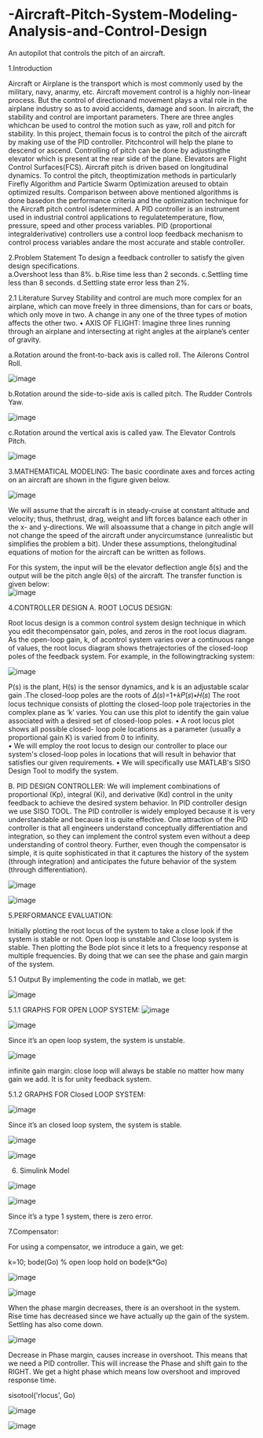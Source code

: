 # -Aircraft-Pitch-System-Modeling-Analysis-and-Control-Design
An autopilot that controls the pitch of an aircraft.

1.Introduction

Aircraft or Airplane is the transport which is most commonly used by the military, navy, anarmy, etc. Aircraft movement control is a highly non-linear process. But the control of directionand movement plays a vital role in the airplane industry so as to avoid accidents, damage and soon. In aircraft, the stability and control are important parameters. There are three angles whichcan be used to control the motion such as yaw, roll and pitch for stability. In this project, themain focus is to control the pitch of the aircraft by making use of the PID controller. Pitchcontrol will help the plane to descend or ascend. Controlling of pitch can be done by adjustingthe elevator which is present at the rear side of the plane. Elevators are Flight Control Surfaces(FCS). Aircraft pitch is driven based on longitudinal dynamics. To control the pitch, theoptimization methods in particularly Firefly Algorithm and Particle Swarm Optimization areused to obtain optimized results. Comparison between above mentioned algorithms is done basedon the performance criteria and the optimization technique for the Aircraft pitch control isdetermined. A PID controller is an instrument used in industrial control applications to regulatetemperature, flow, pressure, speed and other process variables. PID (proportional integralderivative) controllers use a control loop feedback mechanism to control process variables andare the most accurate and stable controller.

2.Problem Statement
To design a feedback controller to satisfy the given design specifications.  
a.Overshoot less than 8%. 
b.Rise time less than 2 seconds. 
c.Settling time less than 8 seconds. 
d.Settling state error less than 2%. 

2.1 Literature Survey
Stability and control are much more complex for an airplane, which can move freely in three 
dimensions, than for cars or boats, which only move in two. A change in any one of the three 
types of motion affects the other two. 
•	AXIS OF FLIGHT: 
Imagine three lines running through an airplane and intersecting at right angles at the airplane’s 
center of gravity. 
 
a.Rotation around the front-to-back axis is called roll. The Ailerons Control Roll. 

![image](https://github.com/MahinAsif99/-Aircraft-Pitch-System-Modeling-Analysis-and-Control-Design/assets/148430248/d6121e4e-62fe-4519-bfe4-9a83553c1a0b)

b.Rotation around the side-to-side axis is called pitch. The Rudder Controls Yaw. 

![image](https://github.com/MahinAsif99/-Aircraft-Pitch-System-Modeling-Analysis-and-Control-Design/assets/148430248/516a0eeb-29a0-464d-a731-b990d905d1fe)

c.Rotation around the vertical axis is called yaw. The Elevator Controls Pitch. 

![image](https://github.com/MahinAsif99/-Aircraft-Pitch-System-Modeling-Analysis-and-Control-Design/assets/148430248/b28d87e5-67a2-422d-a436-57ae6d3b35de)

3.MATHEMATICAL MODELING: 
The basic coordinate axes and forces acting on an aircraft are shown in the figure given below. 

 ![image](https://github.com/MahinAsif99/-Aircraft-Pitch-System-Modeling-Analysis-and-Control-Design/assets/148430248/af275223-7010-44a5-aff8-a219487eb434)

We will assume that the aircraft is in steady-cruise at constant altitude and velocity; thus, thethrust, drag, weight and lift forces balance each other in the x- and y-directions. We will alsoassume that a change in pitch angle will not change the speed of the aircraft under anycircumstance (unrealistic but simplifies the problem a bit). Under these assumptions, thelongitudinal equations of motion for the aircraft can be written as follows.

For this system, the input will be the elevator deflection angle δ(s) and the output will be the pitch angle θ(s) of the aircraft. The transfer function is given below:  
  ![image](https://github.com/MahinAsif99/-Aircraft-Pitch-System-Modeling-Analysis-and-Control-Design/assets/148430248/1143db25-ef9c-4d23-baaf-5ccd077c4482)

4.CONTROLLER DESIGN 
A. ROOT LOCUS DESIGN: 

Root locus design is a common control system design technique in which you edit thecompensator gain, poles, and zeros in the root locus diagram. As the open-loop gain, k, of acontrol system varies over a continuous range of values, the root locus diagram shows thetrajectories of the closed-loop poles of the feedback system. For example, in the followingtracking system:

 ![image](https://github.com/MahinAsif99/-Aircraft-Pitch-System-Modeling-Analysis-and-Control-Design/assets/148430248/4b70f4eb-9751-4d21-9049-056d8e02ae34)

 P(s) is the plant, H(s) is the sensor dynamics, and k is an adjustable scalar gain .The closed-loop poles are the roots of 
                                                                    𝛥(𝑠)=1+𝑘𝑃(𝑠)∗𝐻(𝑠) 
The root locus technique consists of plotting the closed-loop pole trajectories in the complex plane as ‘k’ varies. You can use this plot to identify the gain value associated with a desired set of closed-loop poles. 
•	A root locus plot shows all possible closed- loop pole locations as a parameter (usually a proportional gain K) is varied from 0 to infinity.  
•	We will employ the root locus to design our controller to place our system's closed-loop poles in locations that will result in behavior that satisfies our given requirements. 
•	We will specifically use MATLAB's SISO Design Tool to modify the system. 

B. PID DESIGN CONTROLLER: 
We will implement combinations of proportional (Kp), integral (Ki), and derivative (Kd) control 
in the unity feedback to achieve the desired system behavior. In PID controller design we use 
SISO TOOL. 
The PID controller is widely employed because it is very understandable and because it is quite 
effective. One attraction of the PID controller is that all engineers understand conceptually 
differentiation and integration, so they can implement the control system even without a deep 
understanding of control theory. Further, even though the compensator is simple, it is quite 
sophisticated in that it captures the history of the system (through integration) and anticipates the 
future behavior of the system (through differentiation).  
 
 ![image](https://github.com/MahinAsif99/-Aircraft-Pitch-System-Modeling-Analysis-and-Control-Design/assets/148430248/4dc28304-0f2b-4b05-bce1-c024ac3dcd6e)

 ![image](https://github.com/MahinAsif99/-Aircraft-Pitch-System-Modeling-Analysis-and-Control-Design/assets/148430248/ecad6d3d-ada2-447b-b01e-8f41225bf232)

5.PERFORMANCE EVALUATION: 
 
Initially plotting the root locus of the system to take a close look if the system is stable or not. 
Open loop is unstable and Close loop system is stable.  Then plotting the Bode plot since it 
lets to a frequency response at multiple frequencies. By doing that we can see the phase and 
gain margin of the system. 

5.1 Output
By implementing the code in matlab, we get:

![image](https://github.com/MahinAsif99/-Aircraft-Pitch-System-Modeling-Analysis-and-Control-Design/assets/148430248/175cc6c6-3eaa-4303-b4e3-76c203c4517c)

5.1.1 GRAPHS FOR OPEN LOOP SYSTEM: 
![image](https://github.com/MahinAsif99/-Aircraft-Pitch-System-Modeling-Analysis-and-Control-Design/assets/148430248/6cc19917-8e79-447a-b517-6ebde44fc34d)

![image](https://github.com/MahinAsif99/-Aircraft-Pitch-System-Modeling-Analysis-and-Control-Design/assets/148430248/fc7705d1-874d-466a-b2d0-1597da670690)

Since it’s an open loop system, the system is unstable. 

![image](https://github.com/MahinAsif99/-Aircraft-Pitch-System-Modeling-Analysis-and-Control-Design/assets/148430248/13d27ec1-4961-4dd8-96c2-647055c7eb58)

infinite gain margin:  close loop will always be stable no matter how many gain we add. It is for unity feedback system. 

5.1.2 GRAPHS FOR Closed LOOP SYSTEM: 

![image](https://github.com/MahinAsif99/-Aircraft-Pitch-System-Modeling-Analysis-and-Control-Design/assets/148430248/32106e27-f808-40b7-ba54-afe7137f9cfb)

Since it’s an closed loop system, the system is stable. 

![image](https://github.com/MahinAsif99/-Aircraft-Pitch-System-Modeling-Analysis-and-Control-Design/assets/148430248/2247169e-7eeb-4fa4-b1de-aa26e866a663)

![image](https://github.com/MahinAsif99/-Aircraft-Pitch-System-Modeling-Analysis-and-Control-Design/assets/148430248/9ef4a759-7c8f-4ab3-b625-006ac831f9ac)

6. Simulink Model

![image](https://github.com/MahinAsif99/-Aircraft-Pitch-System-Modeling-Analysis-and-Control-Design/assets/148430248/cbe17a99-51ec-401f-9acf-334411cbd705)

![image](https://github.com/MahinAsif99/-Aircraft-Pitch-System-Modeling-Analysis-and-Control-Design/assets/148430248/2353ea7b-065d-4f66-9613-4dd4d8e6b073)

Since it’s a type 1 system, there is zero error.

7.Compensator:

For using a compensator, we introduce a gain, we get:

k=10; 
bode(Go) % open loop 
hold on 
bode(k*Go) 

![image](https://github.com/MahinAsif99/-Aircraft-Pitch-System-Modeling-Analysis-and-Control-Design/assets/148430248/06b2a211-d623-4cd0-8158-229d715b1e1c)

![image](https://github.com/MahinAsif99/-Aircraft-Pitch-System-Modeling-Analysis-and-Control-Design/assets/148430248/244f6d4c-7f60-420e-a4c5-496483ca6c12)

When the phase margin decreases, there is an overshoot in the system. Rise time has decreased since we have actually up the gain of the system. Settling has also come down.

![image](https://github.com/MahinAsif99/-Aircraft-Pitch-System-Modeling-Analysis-and-Control-Design/assets/148430248/f0698e47-21d8-435b-8f42-8f694e7d1018)

Decrease in Phase margin, causes increase in overshoot. This means that we need a PID controller. This will increase the Phase and shift gain to the RIGHT. We get a hight phase which means low overshoot and improved response time.  

sisotool('rlocus', Go)

![image](https://github.com/MahinAsif99/-Aircraft-Pitch-System-Modeling-Analysis-and-Control-Design/assets/148430248/a85bdaaf-c740-47d4-a242-a6c3616e7a41)

![image](https://github.com/MahinAsif99/-Aircraft-Pitch-System-Modeling-Analysis-and-Control-Design/assets/148430248/e67d08b0-2c8b-4b5d-a504-825585a6b880)



















